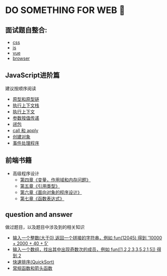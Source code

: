 # DO SOMETHING FOR WEB :runner:
 
## 面试题自整合:
  * [css](https://github.com/AngellinaZ/blog/blob/master/%E9%9D%A2%E8%AF%95%E9%A2%98%E8%87%AA%E5%90%88%E9%9B%86/css%E9%83%A8%E5%88%86.md)
  * [js](https://github.com/AngellinaZ/blog/blob/master/%E9%9D%A2%E8%AF%95%E9%A2%98%E8%87%AA%E5%90%88%E9%9B%86/js%E9%83%A8%E5%88%86.md)
  * [vue](https://github.com/AngellinaZ/learning-process/blob/master/%E9%9D%A2%E8%AF%95%E9%A2%98%E8%87%AA%E5%90%88%E9%9B%86/vue%E9%83%A8%E5%88%86.md)
  * [browser](https://github.com/AngellinaZ/blog/blob/master/%E9%9D%A2%E8%AF%95%E9%A2%98%E8%87%AA%E5%90%88%E9%9B%86/%E6%B5%8F%E8%A7%88%E5%99%A8%E9%83%A8%E5%88%86.md)


  
## JavaScript进阶篇

建议按顺序阅读

  * [原型和原型链](https://github.com/AngellinaZ/learnWeb/blob/master/articles/JavaScript%E8%BF%9B%E9%98%B6%E7%AF%87/%E5%8E%9F%E5%9E%8B%E5%92%8C%E5%8E%9F%E5%9E%8B%E9%93%BE.md)
  * [执行上下文栈](https://github.com/AngellinaZ/learnWeb/blob/master/articles/JavaScript%E8%BF%9B%E9%98%B6%E7%AF%87/%E6%89%A7%E8%A1%8C%E4%B8%8A%E4%B8%8B%E6%96%87%E6%A0%88.md)
  * [执行上下文](https://github.com/AngellinaZ/learnWeb/blob/master/articles/JavaScript%E8%BF%9B%E9%98%B6%E7%AF%87/%E6%89%A7%E8%A1%8C%E4%B8%8A%E4%B8%8B%E6%96%87.md)
  * [参数按值传递](https://github.com/AngellinaZ/learnWeb/blob/master/articles/JavaScript%E8%BF%9B%E9%98%B6%E7%AF%87/%E5%8F%82%E6%95%B0%E6%8C%89%E5%80%BC%E4%BC%A0%E9%80%92.md)		
  * [闭包](https://github.com/AngellinaZ/learnWeb/blob/master/articles/JavaScript%E8%BF%9B%E9%98%B6%E7%AF%87/%E9%97%AD%E5%8C%85(Closure).md)
  * [call 和 apply](https://github.com/AngellinaZ/learnWeb/blob/master/articles/JavaScript%E8%BF%9B%E9%98%B6%E7%AF%87/call%20%E5%92%8C%20apply.md)
  * [创建对象](https://github.com/AngellinaZ/learnWeb/blob/master/articles/JavaScript%E8%BF%9B%E9%98%B6%E7%AF%87/%E5%88%9B%E5%BB%BA%E5%AF%B9%E8%B1%A1.md)
  * [事件处理程序](https://github.com/AngellinaZ/learnWeb/blob/master/articles/JavaScript%E8%BF%9B%E9%98%B6%E7%AF%87/%E4%BA%8B%E4%BB%B6%E5%A4%84%E7%90%86%E7%A8%8B%E5%BA%8F.md)


## 前端书籍
* 高级程序设计
  * [第四章《变量，作用域和内存问题》](https://github.com/AngellinaZ/learnWeb/blob/master/books/%E9%AB%98%E7%BA%A7%E7%A8%8B%E5%BA%8F%E8%AE%BE%E8%AE%A1/%E7%AC%AC%E5%9B%9B%E7%AB%A0%E3%80%8A%E5%8F%98%E9%87%8F%EF%BC%8C%E4%BD%9C%E7%94%A8%E5%9F%9F%E5%92%8C%E5%86%85%E5%AD%98%E9%97%AE%E9%A2%98%E3%80%8B/%E5%8F%98%E9%87%8F%EF%BC%8C%E4%BD%9C%E7%94%A8%E5%9F%9F%E5%92%8C%E5%86%85%E5%AD%98%E9%97%AE%E9%A2%98.md)
  * [第五章《引用类型》](https://github.com/AngellinaZ/learnWeb/blob/master/books/%E9%AB%98%E7%BA%A7%E7%A8%8B%E5%BA%8F%E8%AE%BE%E8%AE%A1/%E7%AC%AC%E4%BA%94%E7%AB%A0%E3%80%8A%E5%BC%95%E7%94%A8%E7%B1%BB%E5%9E%8B%E3%80%8B/%E5%BC%95%E7%94%A8%E7%B1%BB%E5%9E%8B.md)
  * [第六章《面向对象的程序设计》](https://github.com/AngellinaZ/learnWeb/blob/master/books/%E9%AB%98%E7%BA%A7%E7%A8%8B%E5%BA%8F%E8%AE%BE%E8%AE%A1/%E7%AC%AC%E5%85%AD%E7%AB%A0%E3%80%8A%E9%9D%A2%E5%90%91%E5%AF%B9%E8%B1%A1%E7%9A%84%E7%A8%8B%E5%BA%8F%E8%AE%BE%E8%AE%A1%E3%80%8B/%E9%9D%A2%E5%90%91%E5%AF%B9%E8%B1%A1%E7%9A%84%E7%A8%8B%E5%BA%8F%E8%AE%BE%E8%AE%A1.md)
  * [第七章《函数表达式》](https://github.com/AngellinaZ/learnWeb/blob/master/books/%E9%AB%98%E7%BA%A7%E7%A8%8B%E5%BA%8F%E8%AE%BE%E8%AE%A1/%E7%AC%AC%E4%B8%83%E7%AB%A0%E3%80%8A%E5%87%BD%E6%95%B0%E8%A1%A8%E8%BE%BE%E5%BC%8F%E3%80%8B/%E5%87%BD%E6%95%B0%E8%A1%A8%E8%BE%BE%E5%BC%8F.md)


## question and answer

做过题目，以及题目中涉及到的相关知识

* [输入一个整数(大于0),返回一个拼接的字符串，例如 fun(12045) 得到 '10000 + 2000 + 40 + 5'](https://github.com/AngellinaZ/learnWeb/blob/master/articles/%E9%A2%98%E7%9B%AE/Array%E6%96%B9%E6%B3%95%E9%9B%86%E5%90%88.md)
* [输入一个数组，找出其中出现奇数次的成员，例如 fun([1,2,2,3,3,5,2,1,5]) 得到 2](https://github.com/AngellinaZ/learnWeb/blob/master/articles/%E9%A2%98%E7%9B%AE/moss0324.md)
* [快速排序(QuickSort)](https://github.com/AngellinaZ/learnWeb/blob/master/articles/%E9%A2%98%E7%9B%AE/moss_%E6%8E%92%E5%BA%8F.md)
* [常规函数和箭头函数](https://github.com/AngellinaZ/learnWeb/blob/master/articles/%E9%A2%98%E7%9B%AE/moss0326.md)
